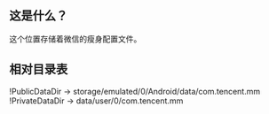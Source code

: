 ## 这是什么？

这个位置存储着微信的瘦身配置文件。

## 相对目录表

!PublicDataDir -> storage/emulated/0/Android/data/com.tencent.mm    
!PrivateDataDir -> data/user/0/com.tencent.mm   
